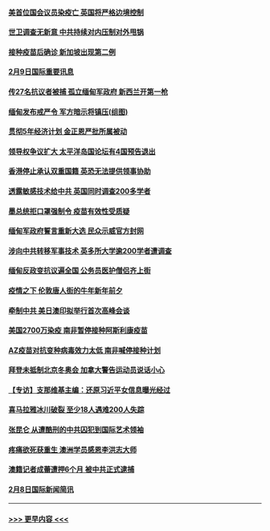 #### [美首位国会议员染疫亡 英国将严格边境控制](../pages/prog202/a103050718.md?t=02100401) 
#### [世卫调查无新意 中共持续对内压制对外甩锅](../pages/prog202/a103050715.md?t=02100401) 
#### [接种疫苗后确诊 新加坡出现第二例](../pages/prog202/a103050612.md?t=02100401) 
#### [2月9日国际重要讯息](../pages/prog202/a103050464.md?t=02100401) 
#### [传27名抗议者被捕 孤立缅甸军政府 新西兰开第一枪](../pages/prog202/a103050277.md?t=02100401) 
#### [缅甸发布戒严令 军方暗示将镇压(组图)](../pages/prog202/a103050169.md?t=02100401) 
#### [贯彻5年经济计划 金正恩严批所属被动](../pages/prog202/a103050168.md?t=02100401) 
#### [领导权争议扩大 太平洋岛国论坛有4国预告退出](../pages/prog202/a103050158.md?t=02100401) 
#### [香港停止承认双重国籍 英恐无法提供领事协助](../pages/prog202/a103050147.md?t=02100401) 
#### [透露敏感技术给中共 英国同时调查200多学者](../pages/prog202/a103050042.md?t=02100401) 
#### [墨总统拒口罩强制令 疫苗有效性受质疑](../pages/prog202/a103050030.md?t=02100401) 
#### [缅甸军政府誓言重新大选 民众示威官方封网](../pages/prog202/a103050001.md?t=02100401) 
#### [涉向中共转移军事技术 英多所大学逾200学者遭调查](../pages/prog202/a103049886.md?t=02100401) 
#### [缅甸反政变抗议遍全国 公务员医护僧侣齐上街](../pages/prog202/a103049961.md?t=02100401) 
#### [疫情之下 伦敦唐人街的牛年新年前夕](../pages/prog202/a103049975.md?t=02100401) 
#### [牵制中共 美日澳印拟举行首次高峰会谈](../pages/prog202/a103049923.md?t=02100401) 
#### [美国2700万染疫 南非暂停接种阿斯利康疫苗](../pages/prog202/a103049829.md?t=02100401) 
#### [AZ疫苗对抗变种病毒效力太低 南非喊停接种计划](../pages/prog202/a103049891.md?t=02100401) 
#### [拜登未抵制北京冬奥会 加拿大警告运动员说话小心](../pages/prog202/a103049729.md?t=02100401) 
#### [【专访】支那维基主编：还原习近平女信息曝光经过](../pages/prog202/a103049853.md?t=02100401) 
#### [喜马拉雅冰川破裂 至少18人遇难200人失踪](../pages/prog202/a103049841.md?t=02100401) 
#### [张昆仑 从遭酷刑的中共囚犯到国际艺术领袖](../pages/prog202/a103049743.md?t=02100401) 
#### [疼痛欲死获重生 澳洲学员感恩李洪志大师](../pages/prog202/a103049728.md?t=02100401) 
#### [澳籍记者成蕾遭押6个月 被中共正式逮捕](../pages/prog202/a103049680.md?t=02100401) 
#### [2月8日国际新闻简讯](../pages/prog202/a103049610.md?t=02100401) 

----
#### [ >>> 更早内容 <<< ](../indexes/prog202-earlier.md)
